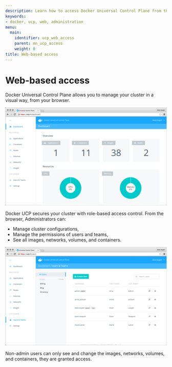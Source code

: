 ```yaml
---
description: Learn how to access Docker Universal Control Plane from the web browser.
keywords:
- docker, ucp, web, administration
menu:
  main:
    identifier: ucp_web_access
    parent: mn_ucp_access
    weight: 0
title: Web-based access
---
```


# Web-based access

Docker Universal Control Plane allows you to manage your cluster in a visual
way, from your browser.

![](../images/overview-1.png)


Docker UCP secures your cluster with role-based access control. From the
browser, Administrators can:

* Manage cluster configurations,
* Manage the permissions of users and teams,
* See all images, networks, volumes, and containers.

![](../images/overview-3.png)

Non-admin users can only see and change the images, networks, volumes, and
containers, they are granted access.
